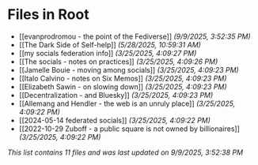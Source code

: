 # Files in Root

- [[evanprodromou - the point of the Fediverse]] *(9/9/2025, 3:52:35 PM)*
- [[The Dark Side of Self-help]] *(5/28/2025, 10:59:31 AM)*
- [[my socials federation info]] *(3/25/2025, 4:09:27 PM)*
- [[The socials - notes on practices]] *(3/25/2025, 4:09:26 PM)*
- [[Jamelle Bouie - moving among socials]] *(3/25/2025, 4:09:23 PM)*
- [[Italo Calvino - notes on Six Memos]] *(3/25/2025, 4:09:23 PM)*
- [[Elizabeth Sawin - on slowing down]] *(3/25/2025, 4:09:23 PM)*
- [[Decentralization - and Bluesky]] *(3/25/2025, 4:09:23 PM)*
- [[Allemang and Hendler - the web is an unruly place]] *(3/25/2025, 4:09:22 PM)*
- [[2024-05-14 federated socials]] *(3/25/2025, 4:09:22 PM)*
- [[2022-10-29 Zuboff - a public square is not owned by billionaires]] *(3/25/2025, 4:09:22 PM)*

*This list contains 11 files and was last updated on 9/9/2025, 3:52:38 PM*